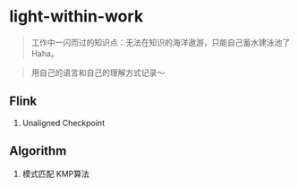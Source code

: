 # light-within-work
> 工作中一闪而过的知识点：无法在知识的海洋遨游，只能自己蓄水建泳池了Haha。

> 用自己的语言和自己的理解方式记录～

## Flink
1. Unaligned Checkpoint 

## Algorithm
1. 模式匹配 KMP算法